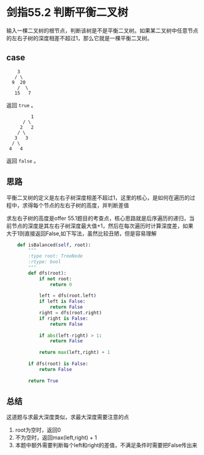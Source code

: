 # 剑指55.2 判断平衡二叉树

输入一棵二叉树的根节点，判断该树是不是平衡二叉树。如果某二叉树中任意节点的左右子树的深度相差不超过1，那么它就是一棵平衡二叉树。

## case

```
  	3
   / \
  9  20
    /  \
   15   7
```

返回 `true` 。

```
   		 1
      / \
     2   2
    / \
   3   3
  / \
 4   4
```

返回 `false` 。

## 思路

平衡二叉树的定义是左右子树深度相差不超过1，这里的核心，是如何在遍历的过程中，求得每个节点的左右子树的高度，并判断差值

求左右子树的高度是offer 55.1题目的考查点，核心思路就是后序遍历的递归，当前节点的深度是其左右子树深度最大值+1，然后在每次遍历时计算深度差，如果大于1则直接返回False,如下写法，虽然比较丑陋，但是容易理解 

```python
    def isBalanced(self, root):
        """
        :type root: TreeNode
        :rtype: bool
        """
        def dfs(root):
            if not root:
                return 0
            
            left = dfs(root.left)
            if left is False:
                return False
            right = dfs(root.right)
            if right is False:
                return False
            
            if abs(left-right) > 1:
                return False
            
            return max(left,right) + 1
        
        if dfs(root) is False:
            return False
        
        return True
```



## 总结

这道题与求最大深度类似，求最大深度需要注意的点

1. root为空时，返回0
2. 不为空时，返回max(left,right) + 1
3. 本题中额外需要判断每个left和right的差值，不满足条件时需要把False传出来